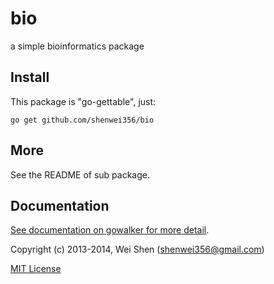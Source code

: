 bio
===

a simple bioinformatics package


Install
-------
This package is "go-gettable", just:

    go get github.com/shenwei356/bio


More
----
See the README of sub package.

Documentation
-------------
[See documentation on gowalker for more detail](https://godoc.org/github.com/shenwei356/bio/).

Copyright (c) 2013-2014, Wei Shen (shenwei356@gmail.com)

[MIT License](https://github.com/shenwei356/bio/blob/master/LICENSE)
